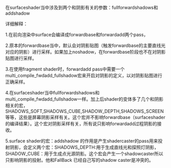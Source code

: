 在surfaceshader当中涉及到两个和阴影有关的参数：fullforwardshadows和addshadow

详细解释：

1.在前向渲染中surface会编译成forwardbase和forwardadd两个pass，

2.原本的forwardbase当中，默认会对阴影贴图（触发forwardbase的主要直线光对应的阴影）进行采样。如果加上noshadow，在forwardbase阶段也不在对阴影贴图进行采样。

3.在使用fragment shader时，forwardadd pass中需要一个 multi_compile_fwdadd_fullshadow宏来开启对阴影的定义，以对阴影贴图进行正确采样。

4.在surfaceshader当中fullforwardshadows和multi_compile_fwdadd_fullshadow一样。加上后shader的变体多了几个和阴影相关的宏，SHADOWS_SOFT,SHADOWS_CUBE,SHADOW_DEPTH,SHADOWS_SCREEN等等，这些是屏幕阴影采样有关。这个宏并不影响forwardbase（surfaceshader的编译结果）。这个宏对阴影采样有关，所有说只影响forwardadd过程阴影的接收。

5.surface shader的宏：addshadow 的作用是产生shadercaster的pass用来投射阴影，会定义两个宏：SHADOWS_DEPTH:用于生成直线光和探照灯阴影，SHADOW_CUBE：用于生成点光源阴影。这个宏会产生一个shadowcaster所以只影响阴影的投射。他和FallBack 已经自己写的shadow caster是冲突的。
